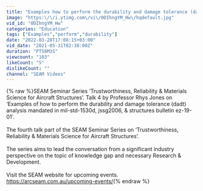 ```yaml
---
title: "Examples how to perform the durability and damage tolerance (dadt) analysis.. by Prof Rhys Jones AC"
image: "https:\/\/i.ytimg.com\/vi\/0DIhngYM_Hw\/hqdefault.jpg"
vid_id: "0DIhngYM_Hw"
categories: "Education"
tags: ["Examples","perform","durability"]
date: "2022-03-28T17:08:15+03:00"
vid_date: "2021-05-31T02:38:00Z"
duration: "PT58M3S"
viewcount: "103"
likeCount: "5"
dislikeCount: ""
channel: "SEAM Videos"
---
```

{% raw %}SEAM Seminar Series ‘Trustworthiness, Reliability &amp; Materials Science for Aircraft Structures’. Talk 4 by Professor Rhys Jones on ‘Examples of how to perform the durability and damage tolerance (dadt) analysis mandated in mil-std-1530d, jssg2006, &amp; structures bulletin ez-19-01′.<br /><br />The fourth talk part of the SEAM Seminar Series on ‘Trustworthiness, Reliability &amp; Materials Science for Aircraft Structures’. <br /><br />The series aims to lead the conversation from a significant industry perspective on the topic of knowledge gap and necessary Research &amp; Development.<br /><br />Visit the SEAM website for upcoming events. <a rel="nofollow" target="blank" href="https://arcseam.com.au/upcoming-events/">https://arcseam.com.au/upcoming-events/</a>{% endraw %}

